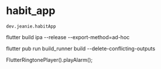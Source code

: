 # habit_app

`dev.jeanie.habitApp`

flutter build ipa --release --export-method=ad-hoc

flutter pub run build_runner build --delete-conflicting-outputs



FlutterRingtonePlayer().playAlarm();
